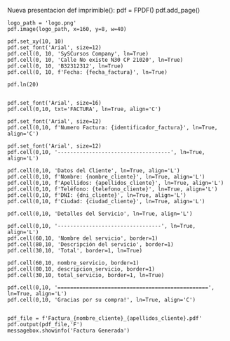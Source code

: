 Nueva presentacion
def imprimible():
    pdf = FPDF()
    pdf.add_page()

    logo_path = 'logo.png'
    pdf.image(logo_path, x=160, y=8, w=40)

    pdf.set_xy(10, 10)
    pdf.set_font('Arial', size=12)
    pdf.cell(0, 10, 'SySCursos Company', ln=True)
    pdf.cell(0, 10, 'Calle No existe N30 CP 21020', ln=True)
    pdf.cell(0, 10, 'B32312312', ln=True)
    pdf.cell(0, 10, f'Fecha: {fecha_factura}', ln=True)

    pdf.ln(20)


    pdf.set_font('Arial', size=16)
    pdf.cell(0,10, txt='FACTURA', ln=True, align='C')

    pdf.set_font('Arial', size=12)
    pdf.cell(0,10, f'Numero Factura: {identificador_factura}', ln=True, align='C')

    pdf.set_font('Arial', size=12)
    pdf.cell(0,10, '------------------------------------', ln=True, align='L')

    pdf.cell(0,10, 'Datos del Cliente', ln=True, align='L')
    pdf.cell(0,10, f'Nombre: {nombre_cliente}', ln=True, align='L')
    pdf.cell(0,10, f'Apellidos: {apellidos_cliente}', ln=True, align='L')
    pdf.cell(0,10, f'Teléfono: {telefono_cliente}', ln=True, align='L')
    pdf.cell(0,10, f'DNI: {dni_cliente}', ln=True, align='L')
    pdf.cell(0,10, f'Ciudad: {ciudad_cliente}', ln=True, align='L')

    pdf.cell(0,10, 'Detalles del Servicio', ln=True, align='L')

    pdf.cell(0,10, '---------------------------------', ln=True, align='L')
    pdf.cell(60,10, 'Nombre del servicio', border=1)
    pdf.cell(80,10, 'Descripción del servicio', border=1)
    pdf.cell(30,10, 'Total', border=1, ln=True)

    pdf.cell(60,10, nombre_servicio, border=1)
    pdf.cell(80,10, descripcion_servicio, border=1)
    pdf.cell(30,10, total_servicio, border=1, ln=True)

    pdf.cell(0,10, '================================================', ln=True, align='L')
    pdf.cell(0,10, 'Gracias por su compra!', ln=True, align='C')


    pdf_file = f'Factura_{nombre_cliente}_{apellidos_cliente}.pdf'
    pdf.output(pdf_file,'F')
    messagebox.showinfo('Factura Generada')